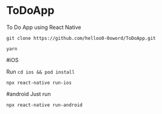 # ToDoApp
To Do App using React Native

`git clone https://github.com/helloo0-0oword/ToDoApp.git`

`yarn`

#iOS

Run
`cd ios && pod install`

`npx react-native run-ios`

#android
Just run

`npx react-native run-android`
